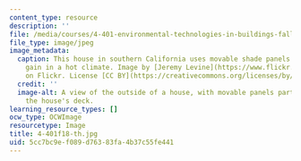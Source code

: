 ```yaml
---
content_type: resource
description: ''
file: /media/courses/4-401-environmental-technologies-in-buildings-fall-2018/5cc7bc9ef089d76383fa4b37c55fe441_4-401f18-th.jpg
file_type: image/jpeg
image_metadata:
  caption: This house in southern California uses movable shade panels to reduce solar
    gain in a hot climate. Image by [Jeremy Levine](https://www.flickr.com/photos/jeremylevinedesign/3640108817/)
    on Flickr. License [CC BY](https://creativecommons.org/licenses/by/2.0/).
  credit: ''
  image-alt: A view of the outside of a house, with movable panels partly shading
    the house's deck.
learning_resource_types: []
ocw_type: OCWImage
resourcetype: Image
title: 4-401f18-th.jpg
uid: 5cc7bc9e-f089-d763-83fa-4b37c55fe441
---
```

